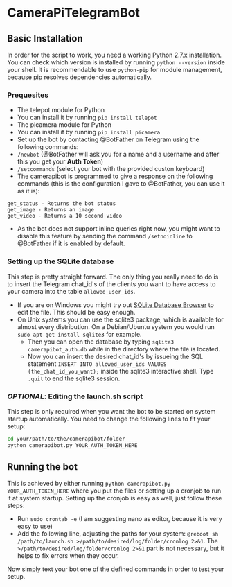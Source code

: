 # CameraPiTelegramBot

## Basic Installation
In order for the script to work, you need a working Python 2.7.x installation. You can check which version is installed by running `python --version` inside your shell. It is recommendable to use `python-pip` for module management, because pip resolves dependencies automatically.

### Prequesites
* The telepot module for Python
 * You can install it by running `pip install telepot`
* The picamera module for Python
 * You can install it by running `pip install picamera`
* Set up the bot by contacting @BotFather on Telegram using the following commands:
 * `/newbot` (@BotFather will ask you for a name and a username and after this you get your **Auth Token**)
 * `/setcommands` (select your bot with the provided custon keyboard)
 * The camerapibot is programmed to give a response on the following commands (this is the configuration I gave to @BotFather, you can use it as it is):
  ```
  get_status - Returns the bot status
  get_image - Returns an image
  get_video - Returns a 10 second video
  ```
  * As the bot does not support inline queries right now, you might want to disable this feature by sending the command `/setnoinline` to @BotFather if it is enabled by default.

### Setting up the SQLite database
This step is pretty straight forward. The only thing you really need to do is to insert the Telegram chat_id's of the clients you want to have access to your camera into the table `allowed_user_ids`.
* If you are on Windows you might try out [SQLite Database Browser](http://sqlitebrowser.org/) to edit the file. This should be easy enough.
* On Unix systems you can use the sqlite3 package, which is available for almost every distribution. On a Debian/Ubuntu system you would run `sudo apt-get install sqlite3` for example.
  * Then you can open the database by typing `sqlite3 camerapibot_auth.db` while in the directory where the file is located.
  * Now you can insert the desired chat_id's by issueing the SQL statement `INSERT INTO allowed_user_ids VALUES (the_chat_id_you_want);` inside the sqlite3 interactive shell. Type `.quit` to end the sqlite3 session.

### _OPTIONAL_: Editing the launch.sh script
This step is only required when you want the bot to be started on system startup automatically. You need to change the following lines to fit your setup:
```bash
cd your/path/to/the/camerapibot/folder
python camerapibot.py YOUR_AUTH_TOKEN_HERE
```

## Running the bot
This is achieved by either running `python camerapibot.py YOUR_AUTH_TOKEN_HERE` where you put the files or setting up a cronjob to run it at system startup. Setting up the cronjob is easy as well, just follow these steps:
* Run `sudo crontab -e` (I am suggesting nano as editor, because it is very easy to use)
* Add the following line, adjusting the paths for your system: `@reboot sh /path/to/launch.sh >/path/to/desired/log/folder/cronlog 2>&1`. The `>/path/to/desired/log/folder/cronlog 2>&1` part is not necessary, but it helps to fix errors when they occur.

Now simply text your bot one of the defined commands in order to test your setup.
